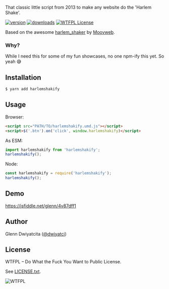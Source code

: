 That classic little script from 2013 to make any website do the 'Harlem Shake'.

[![version](https://img.shields.io/npm/v/harlemshakify.svg)](https://www.npmjs.com/package/harlemshakify)
[![downloads](https://img.shields.io/npm/dt/harlemshakify.svg)](http://npm-stat.com/charts.html?package=harlemshakify)
[![WTFPL License](https://img.shields.io/badge/license-WTFPL-red.svg)](https://raw.githubusercontent.com/dwiyatci/harlemshakify/master/LICENSE.txt)

Based on the awesome [harlem_shaker](https://github.com/moovweb/harlem_shaker) by [Moovweb](https://moovweb.com).

### Why?
While I need this for some of my fun showcases, no one npm-ify this yet. So yeah :sweat_smile:

## Installation
```sh
$ yarn add harlemshakify
```

## Usage
Browser:
```html
<script src="PATH/TO/harlemshakify.umd.js"></script>
<script>$('.btn').on('click', window.harlemshakify)</script>
```

As ESM:
```javascript
import harlemshakify from 'harlemshakify';
harlemshakify();
```

Node:
```javascript
const harlemshakify = require('harlemshakify');
harlemshakify();
```

## Demo
https://jsfiddle.net/glenn/4v87dff1

## Author
Glenn Dwiyatcita ([@dwiyatci](https://tiny.cc/dwiyatci))

## License
WTFPL – Do What the Fuck You Want to Public License.

See [LICENSE.txt](LICENSE.txt). 

![WTFPL](http://www.wtfpl.net/wp-content/uploads/2012/12/wtfpl-badge-1.png)
